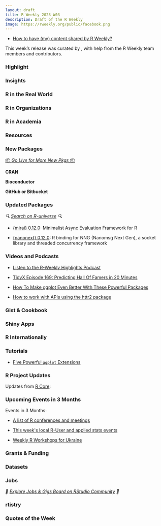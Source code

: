 ```yaml
---
layout: draft
title: R Weekly 2023-W03
description: Draft of the R Weekly
image: https://rweekly.org/public/facebook.png
---
```



+ [How to have (my) content shared by R Weekly?](https://github.com/rweekly/rweekly.org#how-to-have-my-content-shared-by-r-weekly)

This week’s release was curated by [](), with help from the R Weekly team members and contributors.



### Highlight



### Insights



### R in the Real World



### R in Organizations



### R in Academia



### Resources



### New Packages

<p class="added-hostname"><a href="https://rweekly.org/live" target="_blank" class="externalLink">📦 <i>Go Live for More New Pkgs</i> 📦</a></p>


**CRAN**



**Bioconductor**



**GitHub or Bitbucket**



### Updated Packages

<i>🔍 [Search on R-universe](https://r-universe.dev/search/) 🔍</i>

+ [{mirai} 0.12.0](https://cran.r-project.org/package=mirai): Minimalist Async Evaluation Framework for R

+ [{nanonext} 0.12.0](https://cran.r-project.org/package=nanonext): R binding for NNG (Nanomsg Next Gen), a socket library and threaded concurrency framework

### Videos and Podcasts

+ [Listen to the R-Weekly Highlights Podcast](https://rweekly.fireside.fm/)

+ [TidyX Episode 169: Predicting Hall Of Famers in 20 Minutes](https://bit.ly/TidyX_Ep169)

+ [How To Make ggplot Even Better With These Powerful Packages](https://youtu.be/fWP7KnIhmpQ)

+ [How to work with APIs using the httr2 package](https://www.youtube.com/watch?v=8tilyqp4bZY)

### Gist & Cookbook



### Shiny Apps



### R Internationally



### Tutorials

+ [Five Powerful `ggplot` Extensions](https://albert-rapp.de/posts/ggplot2-tips/20_ggplot_extensions/ggplot_extensions)


<!--<div class="post-more-begin></div><div class="post-more-end"></div>-->

### R Project Updates

Updates from [R Core](http://developer.r-project.org/blosxom.cgi/R-devel/NEWS):


### Upcoming Events in 3 Months

Events in 3 Months:


+ [A list of R conferences and meetings](https://jumpingrivers.github.io/meetingsR/events.html)

+ [This week's local R-User and applied stats events](https://community.rstudio.com/c/irl)

+ [Weekly R Workshops for Ukraine](https://sites.google.com/view/dariia-mykhailyshyna/main/r-workshops-for-ukraine)

### Grants & Funding


### Datasets


### Jobs

<i>💼 [Explore Jobs & Gigs Board on RStudio Community](https://community.rstudio.com/c/jobs/) 💼</i>

### rtistry


### Quotes of the Week
